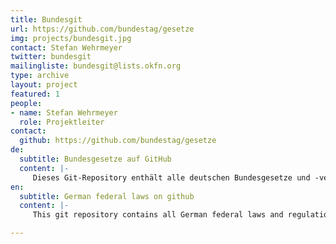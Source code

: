 ```yaml
---
title: Bundesgit
url: https://github.com/bundestag/gesetze
img: projects/bundesgit.jpg
contact: Stefan Wehrmeyer
twitter: bundesgit
mailingliste: bundesgit@lists.okfn.org
type: archive
layout: project
featured: 1
people:
- name: Stefan Wehrmeyer
  role: Projektleiter
contact:
  github: https://github.com/bundestag/gesetze
de:
  subtitle: Bundesgesetze auf GitHub
  content: |-
     Dieses Git-Repository enthält alle deutschen Bundesgesetze und -verordnungen im Markdown-Format. Als Quelle dienen die XML-Versionen der Gesetze von [gesetze-im-internet.de](http://www.gesetze-im-internet.de) . Mit BundesGit wird die jeweils aktuellste Version eines Gesetzes versioniert gespeichert - so wird die Entstehung, historische Entwicklung und die Aktualisierung von Gesetzen einfach und frei nachvollziehbar.
en:
  subtitle: German federal laws on github
  content: |-
     This git repository contains all German federal laws and regulations in markdown format. The XML version of these laws available on gesetze-im-internet.de serves as the source. With BundesGit the most current version of the laws is saved. Hereby, their historic development and adaptation is transparent and easily comprehensible.  

---
```


